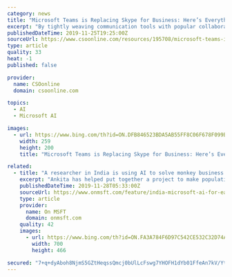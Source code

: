 ```yaml
---
category: news
title: "Microsoft Teams is Replacing Skype for Business: Here’s Everything You Need to Know"
excerpt: "By tightly weaving communication tools with popular collaboration apps and extending to AI, Microsoft Graph, LinkedIn, and other data and cognitive services, Teams is enabling Intelligent Communications and revolutionizing calling and meeting experiences. As an award-winning technology and business consultancy, Core BTS is here to support your ..."
publishedDateTime: 2019-11-25T19:25:00Z
sourceUrl: https://www.csoonline.com/resources/195708/microsoft-teams-is-replacing-skype-for-business-here-s-everything-you-need-to-know
type: article
quality: 33
heat: -1
published: false

provider:
  name: CSOonline
  domain: csoonline.com

topics:
  - AI
  - Microsoft AI

images:
  - url: https://www.bing.com/th?id=ON.DFB846523BDA5AB55FF8C06F678F099B
    width: 259
    height: 200
    title: "Microsoft Teams is Replacing Skype for Business: Here’s Everything You Need to Know"

related:
  - title: "A researcher in India is using AI to solve monkey business with Microsoft’s AI for Earth grant"
    excerpt: "Ankita has helped put together a project to make population-control methods more focused and effective, weaving together AI tools, machine learning, and Microsoft Azure to record and recognize individual monkeys. That data is then combined with projects to administer contraception or carry out sterilization procedures. Step one involves ..."
    publishedDateTime: 2019-11-28T05:33:00Z
    sourceUrl: https://www.onmsft.com/feature/india-microsoft-ai-for-earth-monkey
    type: article
    provider:
      name: On MSFT
      domain: onmsft.com
    quality: 42
    images:
      - url: https://www.bing.com/th?id=ON.FA3A784F6D97C542CE532C32D74A343C
        width: 700
        height: 466

secured: "7+q+dyAboh8NjmS5GZtHeqssQmcj0bUlLcFswg7YHOFH1dYb01FfeAn7kV/YtriLgsoIrXEHdro0jd7Q430F+KfzwTPbqR0J4i/6bVUVI7Ec70Dr5ECV4zEkYaw+sFVmPGCI9vUH8fEY6gujMdIp80B/XJwIWhYjNFcfTCKU81ShEHMb3yn1I1AaU11V4qwFHkGrTOz1y4KNrnDwwNsRU4nWUxuHkJ5//9vwIYs9yUdTT/bJY8O8rhNXMsrrmvmI9xYwGzQLgumNLQUynUNT9w==;xm9mUbKXUGsMAG4HVALy3Q=="
---
```


